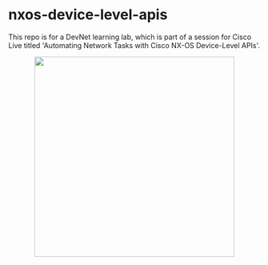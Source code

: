 # nxos-device-level-apis
This repo is for a DevNet learning lab, which is part of a session for Cisco Live titled 'Automating Network Tasks with Cisco NX-OS Device-Level APIs'.

<p align="center">
<img width="400" src="https://github.com/xanderstevenson/DEVWKS-2037.png/blob/main/images/DEVWKS-2037.png">
</p>
